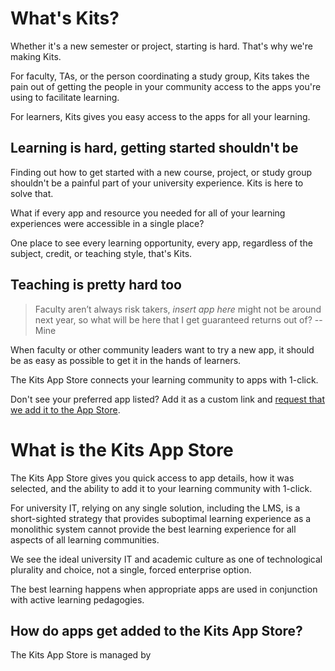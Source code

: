 # What's Kits?
Whether it's a new semester or project, starting is hard. That's why we're making Kits.

For faculty, TAs, or the person coordinating a study group, Kits takes the pain out of getting the people in your community access to the apps you're using to facilitate learning.

For learners, Kits gives you easy access to the apps for all your learning.

## Learning is hard, getting started shouldn't be

Finding out how to get started with a new course, project, or study group shouldn't be a painful part of your university experience. Kits is here to solve that.

What if every app and resource you needed for all of your learning experiences were accessible in a single place?

One place to see every learning opportunity, every app, regardless of the subject, credit, or teaching style, that's Kits. 

## Teaching is pretty hard too

> Faculty aren’t always risk takers, *insert app here* might not be around next year, so what will be here that I get guaranteed returns out of? --Mine

When faculty or other community leaders want to try a new app, it should be as easy as possible to get it in the hands of learners.

The Kits App Store connects your learning community to apps with 1-click.

Don't see your preferred app listed? Add it as a custom link and [request that we add it to the App Store]().

# What is the Kits App Store

The Kits App Store gives you quick access to app details, how it was selected, and the ability to add it to your learning community with 1-click.

For university IT, relying on any single solution, including the LMS, is a short-sighted strategy that provides suboptimal learning experience as a monolithic system cannot provide the best learning experience for all aspects of all learning communities.

We see the ideal university IT and academic culture as one of technological plurality and choice, not a single, forced enterprise option.

The best learning happens when appropriate apps are used in conjunction with active learning pedagogies.

## How do apps get added to the Kits App Store?

The Kits App Store is managed by 
